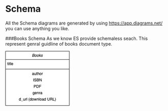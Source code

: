 # Schema
All the Schema diagrams are generated by using https://app.diagrams.net/
you can use anything you like.

###Books Schema
As we know ES provide schemaless seach.
This represent genral guidline of books document type.

![Book Schema](../Images/booksSchema.png)

